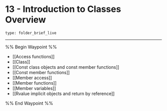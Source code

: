# 13 - Introduction to Classes Overview
 
```ccard
type: folder_brief_live
```
 
---

%% Begin Waypoint %%
- [[Access functions]]
- [[Class]]
- [[Const class objects and const member functions]]
- [[Const member functions]]
- [[Member access]]
- [[Member functions]]
- [[Member variables]]
- [[Rvalue implicit objects and return by reference]]

%% End Waypoint %%

